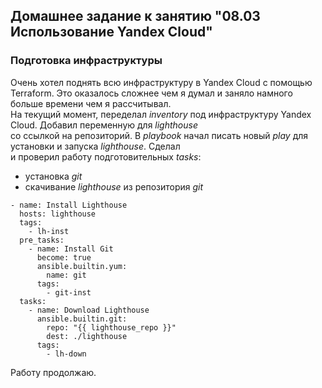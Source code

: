 ## Домашнее задание к занятию "08.03 Использование Yandex Cloud"

### Подготовка инфраструктуры 
Очень хотел поднять всю инфраструктуру в Yandex Cloud с помощью Terraform. Это оказалось сложнее чем я думал 
и заняло намного больше времени чем я рассчитывал.  
На текущий момент, переделал *inventory* под инфраструктуру Yandex Cloud. Добавил переменную для *lighthouse*  
со ссылкой на репозиторий. В *playbook* начал писать новый *play* для установки и запуска *lighthouse*. Сделал  
и проверил работу подготовительных *tasks*:
- установка *git*
- скачивание *lighthouse* из репозитория *git*

```
- name: Install Lighthouse
  hosts: lighthouse
  tags:
    - lh-inst
  pre_tasks:
    - name: Install Git
      become: true
      ansible.builtin.yum:
        name: git
      tags:
        - git-inst
  tasks:
    - name: Download Lighthouse
      ansible.builtin.git:
        repo: "{{ lighthouse_repo }}"
        dest: ./lighthouse
      tags:
        - lh-down
```

Работу продолжаю.

